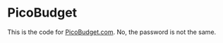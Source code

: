 PicoBudget
==========

This is the code for [PicoBudget.com](http://www.picobudget.com). No, the password is not the same.
